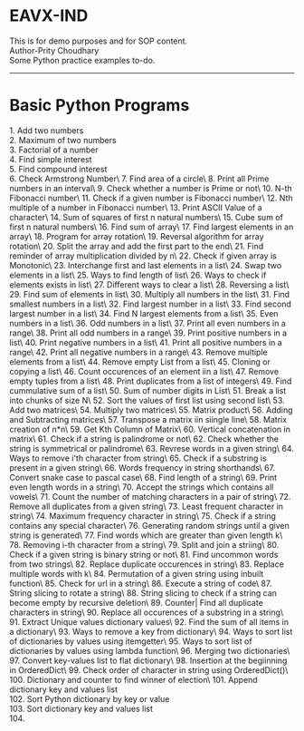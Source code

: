 # EAVX-IND
This is for demo purposes and for SOP content.
<br>
Author-Prity Choudhary
<br>
Some Python practice examples to-do.
_________________________________________________________________________________________________
<h1>Basic Python Programs</h1>
  1. Add two numbers<br>
  2. Maximum of two numbers<br>
  3. Factorial of a number<br>
  4. Find simple interest<br>
  5. Find compound interest<br>
  6. Check Armstrong Number\
  7. Find area of a circle\
  8. Print all Prime numbers in an interval\
  9. Check whether a number is Prime or not\
  10. N-th Fibonacci number\
  11. Check if a given number is Fibonacci number\
  12. Nth multiple of a number in Fibonacci number\
  13. Print ASCII Value of a character\
  14. Sum of squares of first n natural numbers\
  15. Cube sum of first n natural numbers\
  16. Find sum of array\
  17. Find largest elements in an array\
  18. Program for array rotation\
  19. Reversal algorithm for array rotation\
  20. Split the array and add the first part to the end\
  21. Find reminder of array multiplication divided by n\
  22. Check if given array is Monotonic\
  23. Interchange first and last elements in a list\
  24. Swap two elements in a list\
  25. Ways to find length of list\
  26. Ways to check if elements exists in list\
  27. Different ways to clear a list\
  28. Reversing a list\
  29. Find sum of elements in list\
  30. Multiply all numbers in the list\
  31. Find smallest numbers in a list\
  32. Find largest number in a list\
  33. Find second largest number in a list\
  34. Find N largest elements from a list\
  35. Even numbers in a list\
  36. Odd numbers in a list\
  37. Print all even numbers in a range\
  38. Print all odd numbers in a range\
  39. Print positive numbers in a list\
  40. Print negative numbers in a list\
  41. Print all positive numbers in a range\
  42. Print all negative numbers in a range\
  43. Remove multiple elements from a list\
  44. Remove empty List from a list\
  45. Cloning or copying a list\
  46. Count occurences of an element iin a list\
  47. Remove empty tuples from a list\
  48. Print duplicates from a list of integers\
  49. Find cummulative sum of a list\
  50. Sum of number digits in List\
  51. Break a list into chunks of size N\
  52. Sort the values of first list using second list\
  53. Add two matrices\
  54. Multiply two matrices\
  55. Matrix product\
  56. Adding and Subtracting matrices\
  57. Transpose a matrix iin siingle line\
  58. Matrix creation of n*n\
  59. Get Kth Column of Matrix\
  60. Vertical concatenation in matrix\
  61. Check if a string is palindrome or not\
  62. Check whether the string is symmetrical or palindrome\
  63. Revrese words in a given string\
  64. Ways to remove i'th character from string\
  65. Check if a substring is present in a given string\
  66. Words frequency in string shorthands\
  67. Convert snake case to pascal case\
  68. Find length of a string\
  69. Print even length words in a string\
  70. Accept the strings which contains all vowels\
  71. Count the number of matching characters in a pair of string\
  72. Remove all duplicates from a given string\
  73. Least frequent character in string\
  74. Maximum frequency character in string\
  75. Check if a string contains any special character\
  76. Generating random strings until a given string is generated\
  77. Find words which are greater than given length k\
  78. Removing i-th character from a string\
  79. Split and join a striing\
  80. Check if a given string is binary string or not\
  81. Find uncommon words from two strings\
  82. Replace duplicate occurences in string\
  83. Replace multiple words with k\
  84. Permutation of a given string using inbuilt function\
  85. Check for url in a string\
  86. Execute a string of code\
  87. String slicing to rotate a string\
  88. String slicing to check if a string can become empty by recursive deletion\
  89. Counter| Find all duplicate characters in string\
  90. Replace all occurences of a substring in a string\
  91. Extract Unique values dictionary values\
  92. Find the sum of all items in a dictionary\
  93. Ways to remove a key from dictionary\
  94. Ways to sort list of dictionaries by values using itemgetter\
  95. Ways to sort list of dictionaries by values using lambda function\
  96. Merging two dictionaries\
  97. Convert key-values list to flat dictionary\
  98. Insertion at the begiinning in OrderedDict\
  99. Check order of character in string using OrderedDict()\
  100. Dictionary and counter to find winner of election\
  101. Append dictionary key and values list<br>
  102. Sort Python dictionary by key or value<br>
  103. Sort dictionary key and values list <br>
  104.
  

